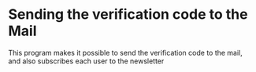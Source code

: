 # Sending the verification code to the Mail

This program makes it possible to send the verification code to the mail, and also subscribes each user to the newsletter
